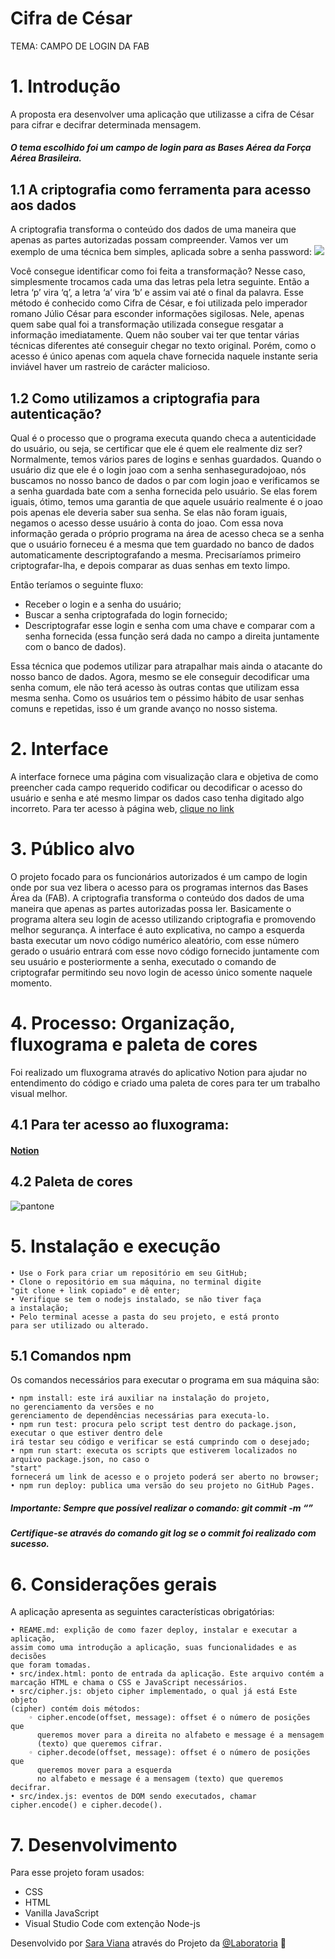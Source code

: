 # Cifra de César

TEMA: CAMPO DE LOGIN DA FAB

#  1. Introdução 

A proposta era desenvolver uma aplicação que utilizasse a cifra de César para 
cifrar e decifrar determinada mensagem.

##### O tema escolhido foi um campo de login para as Bases Aérea da Força Aérea Brasileira. 

## 1.1 A criptografia como ferramenta para acesso aos dados

A criptografia transforma o conteúdo dos dados de uma maneira 
que apenas as partes autorizadas possam compreender. 
Vamos ver um exemplo de uma técnica bem simples, aplicada sobre a senha password:
![](https://github.com/SaraOhara/SAP005-cipher/blob/master/src/img/codigo.png)

Você consegue identificar como foi feita a transformação? Nesse caso, 
simplesmente trocamos cada uma das letras pela letra seguinte. Então a 
letra ‘p’ vira ‘q’, a letra ‘a’ vira ‘b’ e assim vai até o final da palavra.
Esse método é conhecido como Cifra de César, e foi utilizada pelo imperador
romano Júlio César para esconder informações sigilosas. Nele, apenas quem 
sabe qual foi a transformação utilizada consegue resgatar a informação 
imediatamente. Quem não souber vai ter que tentar várias técnicas diferentes 
até conseguir chegar no texto original. Porém, como o acesso é único apenas
com aquela chave fornecida naquele instante seria inviável haver um rastreio
de carácter malicioso.

## 1.2 Como utilizamos a criptografia para autenticação?

Qual é o processo que o programa executa quando checa a autenticidade do usuário, ou seja, se 
certificar que ele é quem ele realmente diz ser?
Normalmente, temos vários pares de logins e senhas guardados. Quando o usuário diz que ele é o 
login joao com a senha senhaseguradojoao, nós buscamos no nosso banco de dados o par com login 
joao e verificamos se a senha guardada bate com a senha fornecida pelo usuário.
Se elas forem iguais, ótimo, temos uma garantia de que aquele usuário realmente é o joao pois 
apenas ele deveria saber sua senha. Se elas não foram iguais, negamos o acesso desse usuário à 
conta do joao.
Com essa nova informação gerada o próprio programa na área de acesso checa se a senha que o 
usuário forneceu é a mesma que tem guardado no banco de dados automaticamente descriptografando 
a mesma.
Precisaríamos primeiro criptografar-lha, e depois comparar as duas senhas em texto limpo.

Então teríamos o seguinte fluxo:
   * Receber o login e a senha do usuário;
   * Buscar a senha criptografada do login fornecido;
   * Descriptografar esse login e senha com uma chave e comparar com a senha fornecida 
    (essa função será dada no campo a direita juntamente com o banco de dados).
    
Essa técnica que podemos utilizar para atrapalhar mais ainda o atacante do nosso banco de dados. 
Agora, mesmo se ele conseguir decodificar uma senha comum, ele não terá acesso às outras contas 
que utilizam essa mesma senha. Como os usuários tem o péssimo hábito de usar senhas comuns
e repetidas, isso é um grande avanço no nosso sistema.

# 2. Interface

A interface fornece uma página com visualização clara e objetiva de como preencher cada campo 
requerido codificar ou decodificar o acesso do usuário e senha e até mesmo limpar os dados caso 
tenha digitado algo incorreto. 
Para ter acesso à página web, [clique no link](https://saraohara.github.io/SAP005-cipher/)  

# 3. Público alvo

O projeto focado para os funcionários autorizados é um campo de login onde por sua vez libera o 
acesso para os programas internos das Bases Área da (FAB).
A criptografia transforma o conteúdo dos dados de uma maneira que apenas as partes autorizadas 
possa ler.
Basicamente o programa altera seu login de acesso utilizando criptografia e promovendo melhor 
segurança. A interface é auto explicativa, no campo a esquerda basta executar um novo código 
numérico aleatório, com esse número gerado o usuário entrará com esse novo código fornecido juntamente
com seu usuário e posteriormente a senha, executado o comando de criptografar permitindo seu novo login
de acesso único somente naquele momento. 

# 4. Processo: Organização, fluxograma e paleta de cores

Foi realizado um fluxograma através do aplicativo Notion para ajudar no entendimento do código e criado
uma paleta de cores para ter um trabalho visual melhor.

## 4.1 Para ter acesso ao fluxograma: 

#### [Notion](https://www.notion.so/7cf150e68dad4cc8bff5710aa6da7953?v=dc466134fde84a8ba854c21fbeb3cc7c)


## 4.2 Paleta de cores

![pantone](https://github.com/SaraOhara/SAP005-cipher/blob/master/src/img/pantone.png)

# 5. Instalação e execução

    • Use o Fork para criar um repositório em seu GitHub;
    • Clone o repositório em sua máquina, no terminal digite 
    "git clone + link copiado" e dê enter;
    • Verifique se tem o nodejs instalado, se não tiver faça 
    a instalação;  
    • Pelo terminal acesse a pasta do seu projeto, e está pronto 
    para ser utilizado ou alterado.
      
## 5.1 Comandos npm

Os comandos necessários para executar o programa em sua máquina são:

    • npm install: este irá auxiliar na instalação do projeto, 
    no gerenciamento da versões e no 
    gerenciamento de dependências necessárias para executa-lo.
    • npm run test: procura pelo script test dentro do package.json, 
    executar o que estiver dentro dele 
    irá testar seu código e verificar se está cumprindo com o desejado; 
    • npm run start: executa os scripts que estiverem localizados no 
    arquivo package.json, no caso o 
    "start"
    fornecerá um link de acesso e o projeto poderá ser aberto no browser;
    • npm run deploy: publica uma versão do seu projeto no GitHub Pages.
      
##### Importante: Sempre que possível realizar o comando: git commit -m “” 
##### Certifique-se através do comando git log se o commit foi realizado com sucesso.

# 6. Considerações gerais

A aplicação apresenta as seguintes características obrigatórias:

    • REAME.md: explição de como fazer deploy, instalar e executar a aplicação, 
    assim como uma introdução a aplicação, suas funcionalidades e as decisões 
    que foram tomadas. 
    • src/index.html: ponto de entrada da aplicação. Este arquivo contém a 
    marcação HTML e chama o CSS e JavaScript necessários. 
    • src/cipher.js: objeto cipher implementado, o qual já está Este objeto 
    (cipher) contém dois métodos: 
        ◦ cipher.encode(offset, message): offset é o número de posições que 
          queremos mover para a direita no alfabeto e message é a mensagem 
          (texto) que queremos cifrar. 
        ◦ cipher.decode(offset, message): offset é o número de posições que 
          queremos mover para a esquerda 
          no alfabeto e message é a mensagem (texto) que queremos decifrar. 
    • src/index.js: eventos de DOM sendo executados, chamar cipher.encode() e cipher.decode(). 
    
# 7. Desenvolvimento

Para esse projeto foram usados:
  *  CSS 
  *  HTML 
  *  Vanilla JavaScript
  *  Visual Studio Code com extenção Node-js
    
Desenvolvido por [Sara Viana](https://github.com/SaraOhara) através do Projeto da [@Laboratoria](https://github.com/Laboratoria) :yellow_heart:
